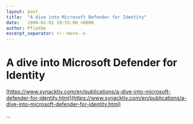 ```yaml
---
layout: post
title:  "A dive into Microsoft Defender for Identity"
date:   1990-01-01 19:55:00 +0000
author: PfiatDe
excerpt_separator: <!--more-->
---
```


# A dive into Microsoft Defender for Identity

[https://www.synacktiv.com/en/publications/a-dive-into-microsoft-defender-for-identity.html](https://www.synacktiv.com/en/publications/a-dive-into-microsoft-defender-for-identity.html)

...
<!--more-->
